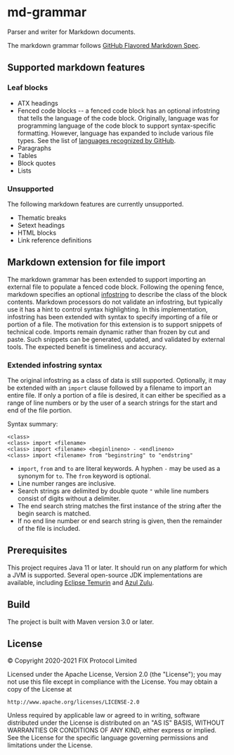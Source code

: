 # md-grammar

Parser and writer for Markdown documents. 

The markdown grammar follows [GitHub Flavored Markdown Spec](https://github.github.com/gfm/). 

## Supported markdown features

### Leaf blocks

* ATX headings
* Fenced code blocks -- a fenced code block has an optional infostring that tells the language of the code block. Originally, language was for programming language of the code block to support syntax-specific formatting. However, language has expanded to include various file types. See the list of [languages recognized by GitHub](https://github.com/github/linguist/blob/master/lib/linguist/languages.yml).
* Paragraphs
* Tables
* Block quotes
* Lists

### Unsupported

The following markdown features are currently unsupported.

* Thematic breaks
* Setext headings
* HTML blocks
* Link reference definitions

## Markdown extension for file import

The markdown grammar has been extended to support importing an external file to populate a fenced code block. Following the opening fence, markdown
specifies an optional [infostring](https://github.github.com/gfm/#info-string) to describe the class of the block contents. Markdown processors do not validate an infostring, but typically use it has a hint to control syntax highlighting. In this implementation, infostring has been extended with syntax to specify importing of a file or portion of a file. The motivation for this extension is to support snippets of technical code.  Imports remain dynamic rather than frozen by cut and paste. Such snippets can be generated, updated, and validated by external tools. The expected benefit is timeliness and accuracy.

### Extended infostring syntax

The original infostring as a class of data is still supported. Optionally, it may be extended with an `import` clause followed by a filename to import an entire file. If only a portion of a file is desired, it can either be specified as a range of line numbers or by the user of a search strings for the start and end of the file portion. 

Syntax summary:

```
<class>
<class> import <filename>
<class> import <filename> <beginlineno> - <endlineno>
<class> import <filename> from "beginstring" to "endstring"
```

* `import`, `from` and `to` are literal keywords. A hyphen `-` may be used as a synonym for `to`. The `from` keyword is optional.
* Line number ranges are inclusive. 
* Search strings are delimited by double quote `"` while line numbers consist of digits without a delimiter.
* The end search string matches the first instance of the string after the begin search is matched.
* If no end line number or end search string is given, then the remainder of the file is included.

## Prerequisites
This project requires Java 11 or later. It should run on any platform for which a JVM is supported. Several open-source JDK implementations are available, including [Eclipse Temurin](https://adoptium.net/) and [Azul Zulu](https://www.azul.com/downloads/?package=jdk).

## Build
The project is built with Maven version 3.0 or later.

## License
© Copyright 2020-2021 FIX Protocol Limited

Licensed under the Apache License, Version 2.0 (the "License");
you may not use this file except in compliance with the License.
You may obtain a copy of the License at

    http://www.apache.org/licenses/LICENSE-2.0

Unless required by applicable law or agreed to in writing, software
distributed under the License is distributed on an "AS IS" BASIS,
WITHOUT WARRANTIES OR CONDITIONS OF ANY KIND, either express or implied.
See the License for the specific language governing permissions and
limitations under the License.
